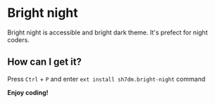 # Bright night

Bright night is accessible and bright dark theme. It's prefect for night coders.

## How can I get it?
Press `Ctrl` + `P` and enter `ext install sh7dm.bright-night` command

**Enjoy coding!**
